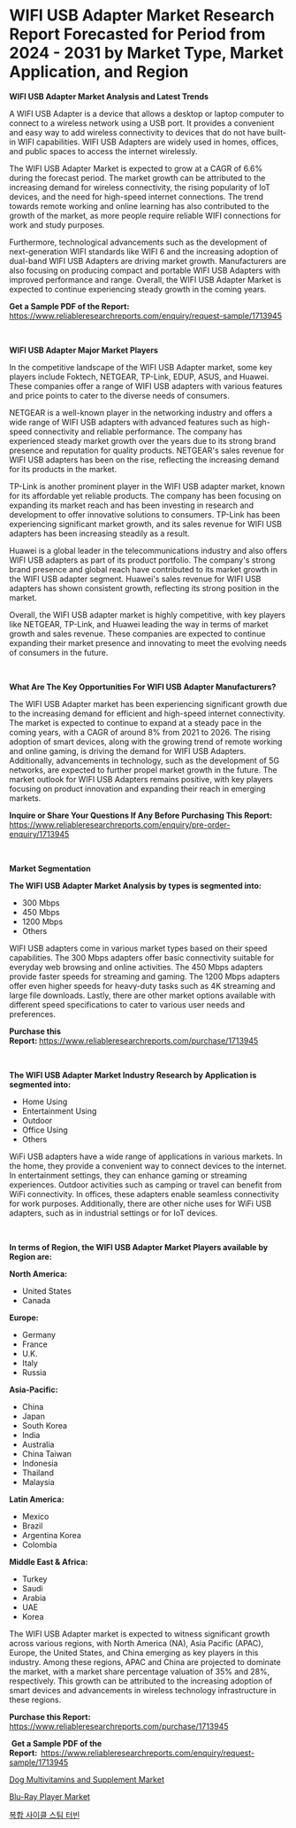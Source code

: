 <p><h1>WIFI USB Adapter Market Research Report Forecasted for Period from 2024 -  2031 by Market Type, Market Application, and Region</h1></p><p><strong>WIFI USB Adapter Market Analysis and Latest Trends</strong></p>
<p><p>A WIFI USB Adapter is a device that allows a desktop or laptop computer to connect to a wireless network using a USB port. It provides a convenient and easy way to add wireless connectivity to devices that do not have built-in WIFI capabilities. WIFI USB Adapters are widely used in homes, offices, and public spaces to access the internet wirelessly.</p><p>The WIFI USB Adapter Market is expected to grow at a CAGR of 6.6% during the forecast period. The market growth can be attributed to the increasing demand for wireless connectivity, the rising popularity of IoT devices, and the need for high-speed internet connections. The trend towards remote working and online learning has also contributed to the growth of the market, as more people require reliable WIFI connections for work and study purposes.</p><p>Furthermore, technological advancements such as the development of next-generation WIFI standards like WIFI 6 and the increasing adoption of dual-band WIFI USB Adapters are driving market growth. Manufacturers are also focusing on producing compact and portable WIFI USB Adapters with improved performance and range. Overall, the WIFI USB Adapter Market is expected to continue experiencing steady growth in the coming years.</p></p>
<p><strong>Get a Sample PDF of the Report:&nbsp;</strong> <a href="https://www.reliableresearchreports.com/enquiry/request-sample/1713945">https://www.reliableresearchreports.com/enquiry/request-sample/1713945</a></p>
<p>&nbsp;</p>
<p><strong>WIFI USB Adapter Major Market Players</strong></p>
<p><p>In the competitive landscape of the WIFI USB Adapter market, some key players include Foktech, NETGEAR, TP-Link, EDUP, ASUS, and Huawei. These companies offer a range of WIFI USB adapters with various features and price points to cater to the diverse needs of consumers.</p><p>NETGEAR is a well-known player in the networking industry and offers a wide range of WIFI USB adapters with advanced features such as high-speed connectivity and reliable performance. The company has experienced steady market growth over the years due to its strong brand presence and reputation for quality products. NETGEAR's sales revenue for WIFI USB adapters has been on the rise, reflecting the increasing demand for its products in the market.</p><p>TP-Link is another prominent player in the WIFI USB adapter market, known for its affordable yet reliable products. The company has been focusing on expanding its market reach and has been investing in research and development to offer innovative solutions to consumers. TP-Link has been experiencing significant market growth, and its sales revenue for WIFI USB adapters has been increasing steadily as a result.</p><p>Huawei is a global leader in the telecommunications industry and also offers WIFI USB adapters as part of its product portfolio. The company's strong brand presence and global reach have contributed to its market growth in the WIFI USB adapter segment. Huawei's sales revenue for WIFI USB adapters has shown consistent growth, reflecting its strong position in the market.</p><p>Overall, the WIFI USB adapter market is highly competitive, with key players like NETGEAR, TP-Link, and Huawei leading the way in terms of market growth and sales revenue. These companies are expected to continue expanding their market presence and innovating to meet the evolving needs of consumers in the future.</p></p>
<p>&nbsp;</p>
<p><strong>What Are The Key Opportunities For WIFI USB Adapter Manufacturers?</strong></p>
<p><p>The WIFI USB Adapter market has been experiencing significant growth due to the increasing demand for efficient and high-speed internet connectivity. The market is expected to continue to expand at a steady pace in the coming years, with a CAGR of around 8% from 2021 to 2026. The rising adoption of smart devices, along with the growing trend of remote working and online gaming, is driving the demand for WIFI USB Adapters. Additionally, advancements in technology, such as the development of 5G networks, are expected to further propel market growth in the future. The market outlook for WIFI USB Adapters remains positive, with key players focusing on product innovation and expanding their reach in emerging markets.</p></p>
<p><strong>Inquire or Share Your Questions If Any Before Purchasing This Report:</strong> <a href="https://www.reliableresearchreports.com/enquiry/pre-order-enquiry/1713945">https://www.reliableresearchreports.com/enquiry/pre-order-enquiry/1713945</a></p>
<p>&nbsp;</p>
<p><strong>Market Segmentation</strong></p>
<p><strong>The WIFI USB Adapter Market Analysis by types is segmented into:</strong></p>
<p><ul><li>300 Mbps</li><li>450 Mbps</li><li>1200 Mbps</li><li>Others</li></ul></p>
<p><p>WIFI USB adapters come in various market types based on their speed capabilities. The 300 Mbps adapters offer basic connectivity suitable for everyday web browsing and online activities. The 450 Mbps adapters provide faster speeds for streaming and gaming. The 1200 Mbps adapters offer even higher speeds for heavy-duty tasks such as 4K streaming and large file downloads. Lastly, there are other market options available with different speed specifications to cater to various user needs and preferences.</p></p>
<p><strong>Purchase this Report:&nbsp;</strong><a href="https://www.reliableresearchreports.com/purchase/1713945">https://www.reliableresearchreports.com/purchase/1713945</a></p>
<p>&nbsp;</p>
<p><strong>The WIFI USB Adapter Market Industry Research by Application is segmented into:</strong></p>
<p><ul><li>Home Using</li><li>Entertainment Using</li><li>Outdoor</li><li>Office Using</li><li>Others</li></ul></p>
<p><p>WiFi USB adapters have a wide range of applications in various markets. In the home, they provide a convenient way to connect devices to the internet. In entertainment settings, they can enhance gaming or streaming experiences. Outdoor activities such as camping or travel can benefit from WiFi connectivity. In offices, these adapters enable seamless connectivity for work purposes. Additionally, there are other niche uses for WiFi USB adapters, such as in industrial settings or for IoT devices.</p></p>
<p>&nbsp;</p>
<p><strong>In terms of Region, the WIFI USB Adapter Market Players available by Region are:</strong></p>
<p>
    <p> <strong> North America: </strong>
        <ul>
            <li>United States</li>
            <li>Canada</li>
        </ul>
        </p> 
    <p> <strong> Europe: </strong>
        <ul>
            <li>Germany</li>
            <li>France</li>
            <li>U.K.</li>
            <li>Italy</li>
            <li>Russia</li>
        </ul>
        </p> 
    <p> <strong> Asia-Pacific: </strong>
        <ul>
            <li>China</li>
            <li>Japan</li>
            <li>South Korea</li>
            <li>India</li>
            <li>Australia</li>
            <li>China Taiwan</li>
            <li>Indonesia</li>
            <li>Thailand</li>
            <li>Malaysia</li>
        </ul>
        </p> 
    <p> <strong> Latin America: </strong>
        <ul>
            <li>Mexico</li>
            <li>Brazil</li>
            <li>Argentina Korea</li>
            <li>Colombia</li>
        </ul>
        </p> 
    <p> <strong> Middle East & Africa: </strong>
        <ul>
            <li>Turkey</li>
            <li>Saudi</li>
            <li>Arabia</li>
            <li>UAE</li>
            <li>Korea</li>
        </ul>
    </p>
    </p>
<p><p>The WIFI USB Adapter market is expected to witness significant growth across various regions, with North America (NA), Asia Pacific (APAC), Europe, the United States, and China emerging as key players in this industry. Among these regions, APAC and China are projected to dominate the market, with a market share percentage valuation of 35% and 28%, respectively. This growth can be attributed to the increasing adoption of smart devices and advancements in wireless technology infrastructure in these regions.</p></p>
<p><strong>Purchase this Report: </strong><a href="https://www.reliableresearchreports.com/purchase/1713945">https://www.reliableresearchreports.com/purchase/1713945</a></p>
<p>&nbsp;<strong>Get a Sample PDF of the Report:&nbsp;&nbsp;</strong><a href="https://www.reliableresearchreports.com/enquiry/request-sample/1713945">https://www.reliableresearchreports.com/enquiry/request-sample/1713945</a></p>
<p><strong></strong></p>
<p><p><a href="https://github.com/mharielmesa/Market-Research-Report-List-2/blob/main/dog-multivitamins-and-supplement-market.md">Dog Multivitamins and Supplement Market</a></p><p><a href="https://github.com/suaretopek9/Market-Research-Report-List-2/blob/main/blu-ray-player-market.md">Blu-Ray Player Market</a></p><p><a href="https://github.com/wallacBahrtyinger567686/Market-Research-Report-List-1/blob/main/68607609018.md">복합 사이클 스팀 터빈</a></p></p>